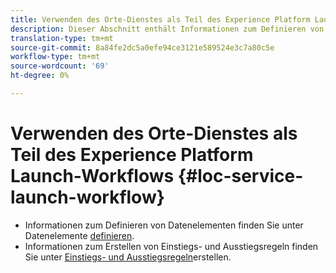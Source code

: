 ```yaml
---
title: Verwenden des Orte-Dienstes als Teil des Experience Platform Launch-Workflows
description: Dieser Abschnitt enthält Informationen zum Definieren von Datenelementen und zum Erstellen von Einstiegs- und Ausstiegsregeln in Experience Platform Launch, die mit dem Orte-Dienst verwendet werden können.
translation-type: tm+mt
source-git-commit: 8a84fe2dc5a0efe94ce3121e589524e3c7a80c5e
workflow-type: tm+mt
source-wordcount: '69'
ht-degree: 0%

---
```



# Verwenden des Orte-Dienstes als Teil des Experience Platform Launch-Workflows {#loc-service-launch-workflow}

* Informationen zum Definieren von Datenelementen finden Sie unter Datenelemente [definieren](/help/use-places-launch-workflow/define-data-elements.md).
* Informationen zum Erstellen von Einstiegs- und Ausstiegsregeln finden Sie unter [Einstiegs- und Ausstiegsregeln](/help/use-places-launch-workflow/create-rule-places-property.md)erstellen.